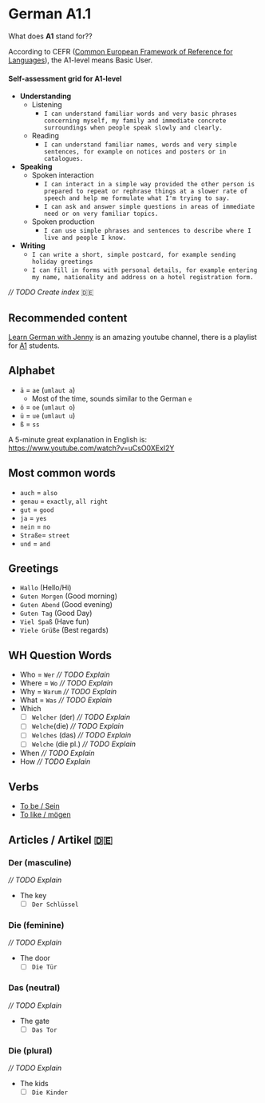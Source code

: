 # German A1.1

What does **A1** stand for??

According to CEFR ([Common European Framework of Reference for Languages](https://en.wikipedia.org/wiki/Common_European_Framework_of_Reference_for_Languages)), the A1-level means Basic User.

#### Self-assessment grid for A1-level

- **Understanding**
    - Listening
        - `I can understand familiar words and very basic phrases concerning myself, my family and immediate concrete surroundings when people speak slowly and clearly.`
    - Reading
        - `I can understand familiar names, words and very simple sentences, for example on notices and posters or in catalogues.`
- **Speaking**
    - Spoken interaction
        - `I can interact in a simple way provided the other person is prepared to repeat or rephrase things at a slower rate of speech and help me formulate what I'm trying to say.`
        - `I can ask and answer simple questions in areas of immediate need or on very familiar topics.`
    - Spoken production
        - `I can use simple phrases and sentences to describe where I live and people I know.`
- **Writing**
    - `I can write a short, simple postcard, for example sending holiday greetings`
    - `I can fill in forms with personal details, for example entering my name, nationality and address on a hotel registration form.`

*_// TODO Create index_* :de:

## Recommended content

[Learn German with Jenny](https://www.youtube.com/channel/UClBrbJXNh2sFxOuvH4o5H9g) is an amazing youtube channel, there is a playlist for [A1](https://www.youtube.com/watch?v=EKEYdvCASwQ&list=PL5QyCnFPRx0GxaFjdAVkx7K9TfEklY4sg) students.

## Alphabet
- `ä` = `ae` (`umlaut a`)
    - Most of the time, sounds similar to the German `e`
- `ö` = `oe` (`umlaut o`)
- `ü` = `ue` (`umlaut u`)
- `ß` = `ss`


A 5-minute great explanation in English is: https://www.youtube.com/watch?v=uCsO0XExI2Y

## Most common words

- `auch` = `also`
- `genau` = `exactly`, `all right`
- `gut` = `good`
- `ja` = `yes`
- `nein` = `no`
- `Straße`=  `street`
- `und` = `and`

## Greetings

- `Hallo` (Hello/Hi)
- `Guten Morgen` (Good morning)
- `Guten Abend` (Good evening)
- `Guten Tag` (Good Day)
- `Viel Spaß` (Have fun)
- `Viele Grüße` (Best regards)

## WH Question Words
- Who = `Wer` *_// TODO Explain_*
- Where = `Wo` *_// TODO Explain_*
- Why = `Warum` *_// TODO Explain_*
- What = `Was` *_// TODO Explain_*
- Which
    - [ ] `Welcher` (der) *_// TODO Explain_*
    - [ ] `Welche`(die)  *_// TODO Explain_*
    - [ ] `Welches` (das)  *_// TODO Explain_*
    - [ ] `Welche` (die pl.) *_// TODO Explain_*
- When *_// TODO Explain_*
- How *_// TODO Explain_*
## Verbs

- [To be / Sein](/Verb/sein.md#[german-a1.1](../readme.md#german-a11)->-[verbs](../readme.md#verbs)->-*sein*-(to-be))
- [To like / mögen](/Verb/mögen.md#[german-a1.1](../readme.md#german-a11)->-[verbs](../readme.md#verbs)->-*mögen*-(to-like))

## Articles / Artikel :de:

### Der (masculine)
*_// TODO Explain_*
- The key 
    - [ ] `Der Schlüssel` 

### Die (feminine)
*_// TODO Explain_*
- The door
    - [ ] `Die Tür`  

### Das (neutral)
*_// TODO Explain_*
- The gate
    - [ ] `Das Tor`

### Die (plural)
*_// TODO Explain_*

- The kids
    - [ ] `Die Kinder` 
